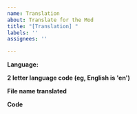 ```yaml
---
name: Translation
about: Translate for the Mod
title: "[Translation] "
labels: ''
assignees: ''

---
```


**Language:**

**2 letter language code (eg, English is 'en')**

**File name translated**

**Code**
